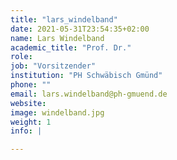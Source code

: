 ```yaml
---
title: "lars_windelband"
date: 2021-05-31T23:54:35+02:00
name: Lars Windelband
academic_title: "Prof. Dr."
role:
job: "Vorsitzender"
institution: "PH Schwäbisch Gmünd"
phone: ""
email: lars.windelband@ph-gmuend.de
website:
image: windelband.jpg
weight: 1
info: |

---
```

